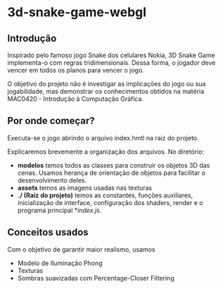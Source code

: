 # 3d-snake-game-webgl

## Introdução

Inspirado pelo famoso jogo Snake dos celulares Nokia, 3D Snake Game implementa-o com regras tridimensionais. Dessa forma, o jogador deve vencer em todos os planos para vencer o jogo.

O objetivo do projeto não é investigar as implicações do jogo ou sua jogabilidade, mas demonstrar os conhecimentos obtidos na matéria MAC0420 - Introdução à Computação Gráfica.

## Por onde começar?

Executa-se o jogo abrindo o arquivo index.hmtl na raiz do projeto.

Explicaremos brevemente a organização dos arquivos. No diretório:

- **modelos** temos todos as classes para construir os objetos 3D das cenas. Usamos herança de orientação de objetos para facilitar o desenvolvimento deles.
- **assets** temos as imagens usadas nas texturas
- **./ (Raiz do projeto)** temos as constantes, funções auxiliares, inicialização de interface, configuração dos shaders, render e o programa principal \*_index.js_.

## Conceitos usados

Com o objetivo de garantir maior realismo, usamos

- Modelo de Iluminação Phong
- Texturas
- Sombras suavizadas com Percentage-Closer Filtering
